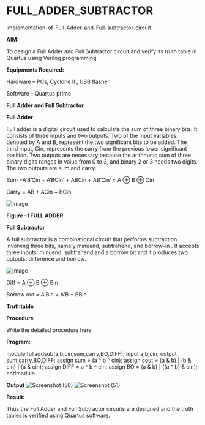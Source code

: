 # FULL_ADDER_SUBTRACTOR

Implementation-of-Full-Adder-and-Full-subtractor-circuit

**AIM:**

To design a Full Adder and Full Subtractor circuit and verify its truth table in Quartus using Verilog programming.

**Equipments Required:**

Hardware – PCs, Cyclone II , USB flasher

Software – Quartus prime

**Full Adder and Full Subtractor**

**Full Adder**

Full adder is a digital circuit used to calculate the sum of three binary bits. It consists of three inputs and two outputs. Two of the input variables, denoted by A and B, represent the two significant bits to be added. The third input, Cin, represents the carry from the previous lower significant position. Two outputs are necessary because the arithmetic sum of three binary digits ranges in value from 0 to 3, and binary 2 or 3 needs two digits. The two outputs are sum and carry.

Sum =A’B’Cin + A’BCin’ + ABCin + AB’Cin’ = A ⊕ B ⊕ Cin 

Carry = AB + ACin + BCin

![image](https://github.com/naavaneetha/FULL_ADDER_SUBTRACTOR/assets/154305477/0f30ba51-5ffb-4198-845f-18e054f675e7)

**Figure -1 FULL ADDER**

**Full Subtractor**

A full subtractor is a combinational circuit that performs subtraction involving three bits, namely minuend, subtrahend, and borrow-in . It accepts three inputs: minuend, subtrahend and a borrow bit and it produces two outputs: difference and borrow.

![image](https://github.com/naavaneetha/FULL_ADDER_SUBTRACTOR/assets/154305477/02b24f51-ab51-4304-9ad6-7b81ffc1ead5)

Diff = A ⊕ B ⊕ Bin 

Borrow out = A'Bin + A'B + BBin

**Truthtable**

**Procedure**

Write the detailed procedure here

**Program:**

module fulladdsub(a,b,cin,sum,carry,BO,DIFF);
input a,b,cin;
output sum,carry,BO,DIFF;
assign sum = (a ^ b ^ cin);
assign cout = (a & b) | (b & cin) | (a & cin);
assign DIFF = a ^ b ^ cin;
assign BO =  (a & b) | ((a ^ b) & cin);
endmodule


**Output**
![Screenshot (50)](https://github.com/HemapriyaOfficial/FULL_ADDER_SUBTRACTOR/assets/147114275/0e8dc2dd-2e2b-4818-8617-5c0ab7e87692)
![Screenshot (51)](https://github.com/HemapriyaOfficial/FULL_ADDER_SUBTRACTOR/assets/147114275/c405318f-0095-44a8-aa38-9a37171f4bd1)



**Result:**

Thus the Full Adder and Full Subtractor circuits are designed and the truth tables is verified using Quartus software.



